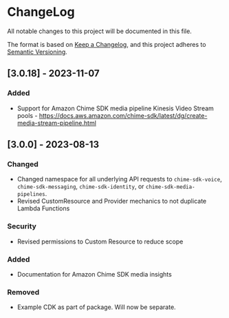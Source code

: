 # ChangeLog

All notable changes to this project will be documented in this file.

The format is based on [Keep a Changelog](https://keepachangelog.com/en/1.0.0/),
and this project adheres to [Semantic Versioning](https://semver.org/spec/v2.0.0.html).

## [3.0.18] - 2023-11-07

### Added

- Support for Amazon Chime SDK media pipeline Kinesis Video Stream pools - https://docs.aws.amazon.com/chime-sdk/latest/dg/create-media-stream-pipeline.html

## [3.0.0] - 2023-08-13

### Changed

- Changed namespace for all underlying API requests to `chime-sdk-voice`, `chime-sdk-messaging`, `chime-sdk-identity`, or `chime-sdk-media-pipelines`.
- Revised CustomResource and Provider mechanics to not duplicate Lambda Functions

### Security

- Revised permissions to Custom Resource to reduce scope

### Added

- Documentation for Amazon Chime SDK media insights

### Removed

- Example CDK as part of package. Will now be separate.
